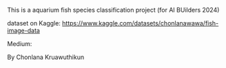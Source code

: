 This is a aquarium fish species classification project (for AI BUilders 2024)

dataset on Kaggle: https://www.kaggle.com/datasets/chonlanawawa/fish-image-data

Medium: 

By Chonlana Kruawuthikun

